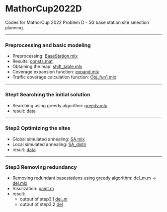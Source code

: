 # MathorCup2022D
Codes for MathorCup 2022 Problem D - 5G base station site selection planning.

----
### Preprocessing and basic modeling
- Preprocessing: [BaseStation.mlx](https://github.com/VoyagerXvoyagerx/MathorCup2022D/blob/main/BaseStation.mlx) 
- Results: [consts.mat](https://github.com/VoyagerXvoyagerx/MathorCup2022D/blob/main/consts.mat) 
- Obtaining the map: [shift_table.mlx](https://github.com/VoyagerXvoyagerx/MathorCup2022D/blob/main/shift_table.mlx) 
- Coverage expansion function: [expand.mlx](https://github.com/VoyagerXvoyagerx/MathorCup2022D/blob/main/Obj_fun1.mlx) 
- Traffic coverage calculation function: [Obj_fun1.mlx](https://github.com/VoyagerXvoyagerx/MathorCup2022D/blob/main/Obj_fun1.mlx) 
----
### Step1 Searching the initial solution
- Searching using greedy algorithm: [greedy.mlx](https://github.com/VoyagerXvoyagerx/MathorCup2022D/blob/main/greedy.mlx) 
- result: [data](https://github.com/VoyagerXvoyagerx/MathorCup2022D/blob/main/greedy.mat)
----
### Step2 Optimizing the sites
- Global simulated annealing: [SA.mlx](https://github.com/VoyagerXvoyagerx/MathorCup2022D/blob/main/SA.mlx) 
- Local simulated annealing: [SA_distri](https://github.com/VoyagerXvoyagerx/MathorCup2022D/blob/main/SA_distri.mlx) 
- result: [data](https://github.com/VoyagerXvoyagerx/MathorCup2022D/blob/main/greedy_2.mat)
----
### Step3 Removing redundancy
- Removing redundant basestations using greedy algorithm: [del_m.m](https://github.com/VoyagerXvoyagerx/MathorCup2022D/blob/main/del_m.m)  ->  [del.mlx](https://github.com/VoyagerXvoyagerx/MathorCup2022D/blob/main/del.mlx) 
- Visulization: [paint.m](https://github.com/VoyagerXvoyagerx/MathorCup2022D/blob/main/paint.m)
- result:
  - output of step3.1 [del_m](https://github.com/VoyagerXvoyagerx/MathorCup2022D/blob/main/greedy_3.mat)
  - output of step3.2 [del](https://github.com/VoyagerXvoyagerx/MathorCup2022D/blob/main/greedy_4.mat)
